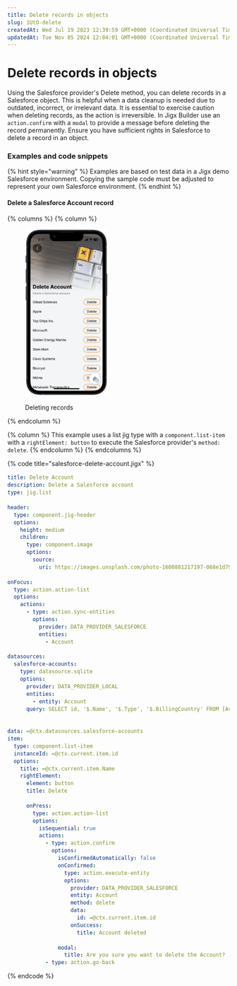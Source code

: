 ```yaml
---
title: Delete records in objects
slug: 1UtO-delete
createdAt: Wed Jul 19 2023 12:39:59 GMT+0000 (Coordinated Universal Time)
updatedAt: Tue Nov 05 2024 12:04:01 GMT+0000 (Coordinated Universal Time)
---
```


# Delete records in objects

Using the Salesforce provider's Delete method, you can delete records in a Salesforce object. This is helpful when a data cleanup is needed due to outdated, incorrect, or irrelevant data. It is essential to exercise caution when deleting records, as the action is irreversible. In Jigx Builder use an `action.confirm` with a `modal` to provide a message before deleting the record permanently. Ensure you have sufficient rights in Salesforce to delete a record in an object.

### Examples and code snippets

{% hint style="warning" %}
Examples are based on test data in a Jigx demo Salesforce environment. Copying the sample code must be adjusted to represent your own Salesforce environment.
{% endhint %}

#### Delete a Salesforce Account record

{% columns %}
{% column %}
<figure><img src="../../../.gitbook/assets/SalesForceDelete.PNG" alt="&#x22;Deleting records" width="188"><figcaption><p>Deleting records</p></figcaption></figure>
{% endcolumn %}

{% column %}
This example uses a list jig type with a `component.list-item` with a `rightElement: button` to execute the Salesforce provider's `method: delete`.
{% endcolumn %}
{% endcolumns %}

{% code title="salesforce-delete-account.jigx" %}
```yaml
title: Delete Account
description: Delete a Salesforce account
type: jig.list

header:
  type: component.jig-header
  options:
    height: medium
    children:
      type: component.image
      options:
        source:
          uri: https://images.unsplash.com/photo-1600881217197-068e1d79ffb8?ixlib=rb-4.0.3&ixid=M3wxMjA3fDB8MHxwaG90by1wYWdlfHx8fGVufDB8fHx8fA%3D%3D&auto=format&fit=crop&w=2232&q=80

onFocus:
  type: action.action-list
  options:
    actions:
      - type: action.sync-entities
        options:
          provider: DATA_PROVIDER_SALESFORCE
          entities:
            - Account

datasources:
  salesforce-accounts: 
    type: datasource.sqlite
    options:
      provider: DATA_PROVIDER_LOCAL
      entities:
        - entity: Account
      query: SELECT id, '$.Name', '$.Type', '$.BillingCountry' FROM [Account] 
       
    
data: =@ctx.datasources.salesforce-accounts
item:
  type: component.list-item
  instanceId: =@ctx.current.item.id
  options:
    title: =@ctx.current.item.Name
    rightElement: 
      element: button
      title: Delete

      onPress: 
        type: action.action-list
        options:
          isSequential: true
          actions:
            - type: action.confirm
              options:
                isConfirmedAutomatically: false
                onConfirmed: 
                  type: action.execute-entity
                  options:
                    provider: DATA_PROVIDER_SALESFORCE
                    entity: Account
                    method: delete
                    data:
                      id: =@ctx.current.item.id
                    onSuccess: 
                      title: Account deleted
                  
                modal:
                  title: Are you sure you want to delete the Account?
            - type: action.go-back            
```
{% endcode %}
